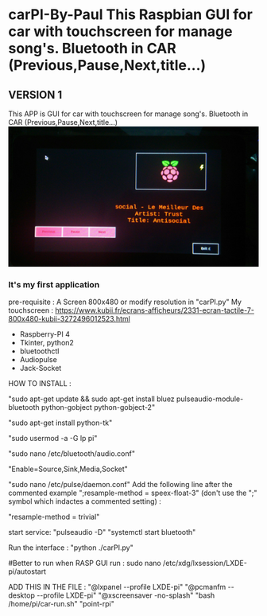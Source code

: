 # carPI-By-Paul This Raspbian GUI for car with touchscreen for manage song's. Bluetooth in CAR (Previous,Pause,Next,title...)
## VERSION 1 ##
This APP is GUI for car with touchscreen for manage song's. Bluetooth in CAR (Previous,Pause,Next,title...)
![Screenshot](P_20190811_184942_1.jpg)
### It's my first application ###
pre-requisite :
A Screen 800x480 or modify resolution in "carPI.py"
My touchscreen : https://www.kubii.fr/ecrans-afficheurs/2331-ecran-tactile-7-800x480-kubii-3272496012523.html

- Raspberry-PI 4
- Tkinter, python2
- bluetoothctl
- Audiopulse
- Jack-Socket

HOW TO INSTALL :

"sudo apt-get update && sudo apt-get install bluez pulseaudio-module-bluetooth python-gobject python-gobject-2"

"sudo apt-get install python-tk"

"sudo usermod -a -G lp pi"

"sudo nano /etc/bluetooth/audio.conf"

"Enable=Source,Sink,Media,Socket"

"sudo nano /etc/pulse/daemon.conf"
Add the following line after the commented example ";resample-method = speex-float-3" (don't use the ";" symbol which indactes a commented setting) : 

"resample-method = trivial"

start service:
"pulseaudio -D"
"systemctl start bluetooth"

Run the interface :
"python ./carPI.py" 


#Better to run when RASP GUI run :
sudo nano /etc/xdg/lxsession/LXDE-pi/autostart

ADD THIS IN THE FILE :
"@lxpanel --profile LXDE-pi"
"@pcmanfm --desktop --profile LXDE-pi"
"@xscreensaver -no-splash"
"bash /home/pi/car-run.sh"
"point-rpi"

